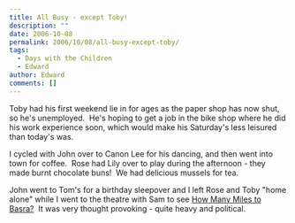 ```yaml
---
title: All Busy - except Toby!
description: ""
date: 2006-10-08
permalink: 2006/10/08/all-busy-except-toby/
tags:
  - Days with the Children
  - Edward
author: Edward
comments: []
---
```


Toby had his first weekend lie in for ages as the paper shop has now
shut, so he\'s unemployed.  He\'s hoping to get a job in the bike shop
where he did his work experience soon, which would make his Saturday\'s
less leisured than today\'s was.

I cycled with John over to Canon Lee for his dancing, and then went into
town for coffee.  Rose had Lily over to play during the afternoon - they
made burnt chocolate buns!  We had delicious mussels for tea.

John went to Tom\'s for a birthday sleepover and I left Rose and Toby
\"home alone\" while I went to the theatre with Sam to see [How Many
Miles to Basra?][1]  It was very thought provoking - quite heavy and
political.[  
 ][1]



[1]: https://wyplayhouse.com/events/event_details.asp?event_ID=514
